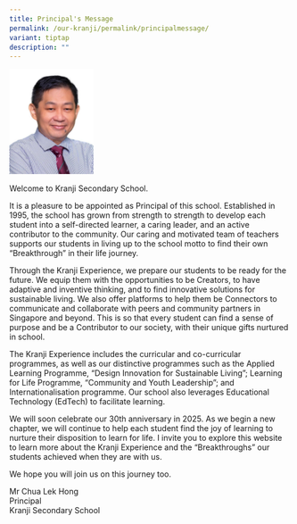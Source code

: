 ```yaml
---
title: Principal's Message
permalink: /our-kranji/permalink/principalmessage/
variant: tiptap
description: ""
---
```

<div class="isomer-image-wrapper"><img style="width: 30%;" height="auto" width="100%" alt="" src="/images/SMC/SMC 2023/mr chua lek hong.jpeg"></div><p>Welcome to Kranji Secondary School.</p><p>It is a pleasure to be appointed as Principal of this school. Established in 1995, the school has grown from strength to strength to develop each student into a self-directed learner, a caring leader, and an active contributor to the community. Our caring and motivated team of teachers supports our students in living up to the school motto to find their own “Breakthrough” in their life journey.</p><p>Through the Kranji Experience, we prepare our students to be ready for the future. We equip them with the opportunities to be Creators, to have adaptive and inventive thinking, and to find innovative solutions for sustainable living. We also offer platforms to help them be Connectors to communicate and collaborate with peers and community partners in Singapore and beyond. This is so that every student can find a sense of purpose and be a Contributor to our society, with their unique gifts nurtured in school.</p><p>The Kranji Experience includes the curricular and co-curricular programmes, as well as our distinctive programmes such as the Applied Learning Programme, “Design Innovation for Sustainable Living”; Learning for Life Programme, “Community and Youth Leadership”; and Internationalisation programme. Our school also leverages Educational Technology (EdTech) to facilitate learning.</p><p>We will soon celebrate our 30th anniversary in 2025. As we begin a new chapter, we will continue to help each student find the joy of learning to nurture their disposition to learn for life. I invite you to explore this website to learn more about the Kranji Experience and the “Breakthroughs” our students achieved when they are with us.</p><p>We hope you will join us on this journey too.</p><p></p><p>Mr Chua Lek Hong<br>Principal<br>Kranji Secondary School</p><p></p><p></p>